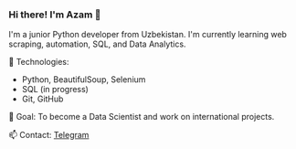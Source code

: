 ### Hi there! I'm Azam 👋  
I'm a junior Python developer from Uzbekistan. I'm currently learning web scraping, automation, SQL, and Data Analytics.

🔧 Technologies:
- Python, BeautifulSoup, Selenium  
- SQL (in progress)  
- Git, GitHub

🎯 Goal: To become a Data Scientist and work on international projects.

📫 Contact: [Telegram](https://t.me/@SAO_369)


<!---
MEGABIVER/MEGABIVER is a ✨ special ✨ repository because its `README.md` (this file) appears on your GitHub profile.
You can click the Preview link to take a look at your changes.
--->
